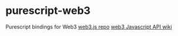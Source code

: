 # purescript-web3
Purescript bindings for Web3
[web3.js repo](https://github.com/ethereum/web3.js)
[web3 Javascript API wiki](https://github.com/ethereum/wiki/wiki/JavaScript-API)
